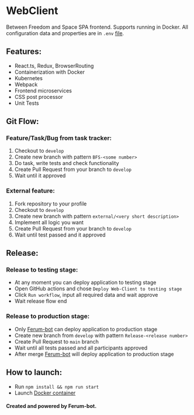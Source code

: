 # WebClient

Between Freedom and Space SPA frontend. Supports running in Docker.
All configuration data and properties are in `.env` [file](./.env.test).


## Features:
* React.ts, Redux, BrowserRouting
* Containerization with Docker
* Kubernetes
* Webpack
* Frontend microservices
* CSS post processor
* Unit Tests

## Git Flow:

### Feature/Task/Bug from task tracker:

1. Checkout to `develop`
2. Create new branch with pattern `BFS-<some number>`
3. Do task, write tests and check functionality
4. Create Pull Request from your branch to `develop`
5. Wait until it approved

### External feature:

1. Fork repository to your profile
2. Checkout to `develop`
3. Create new branch with pattern `external/<very short description>`
4. Implement all logic you want
5. Create Pull Request from your branch to `develop`
6. Wait until test passed and it approved

## Release:

### Release to testing stage:
* At any moment you can deploy application to testing stage
* Open GitHub actions and chose `Deploy Web-Client to testing stage`
* Click `Run workflow`, input all required data and wait approve
* Wait release flow end

### Release to production stage:
* Only [Ferum-bot](https://github.com/Ferum-bot) can deploy application to production stage
* Create new branch from `develop` with pattern `Release-<release number>`
* Create Pull Request to `main` branch
* Wait until all tests passed and all participants approved
* After merge [Ferum-bot](https://github.com/Ferum-bot) will deploy application to production stage

## How to launch:
* Run `npm install && npm run start`
* Launch [Docker container](./Dockerfile)

#### Created and powered by Ferum-bot.
